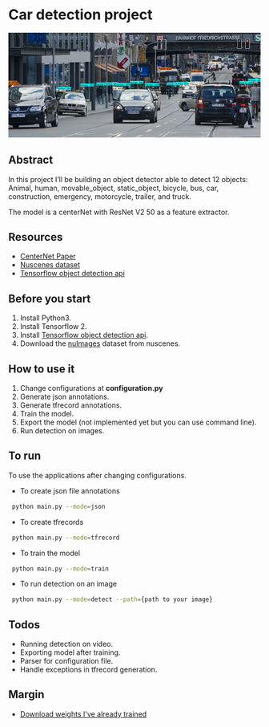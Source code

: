 # Car detection project

<p align="center">
  <img width="600" src="img/detections3.png">
</p>

## Abstract
In this project I’ll be building an object detector able to detect 12 objects: Animal, human, movable_object, static_object, bicycle, bus, car, construction, emergency, motorcycle, trailer, and truck.

The model is a centerNet with ResNet V2 50 as a feature extractor.

## Resources
* [CenterNet Paper](https://arxiv.org/abs/1904.07850)
* [Nuscenes dataset](https://www.nuscenes.org/nuimages)
* [Tensorflow object detection api](https://github.com/tensorflow/models/tree/master/research/object_detection)

## Before you start
1. Install Python3.
2. Install Tensorflow 2.
3. Install [Tensorflow object detection api](https://github.com/tensorflow/models/blob/master/research/object_detection/g3doc/tf2.md).
4. Download the [nuImages](https://www.nuscenes.org/download) dataset from nuscenes.

## How to use it
1. Change configurations at **configuration.py**
2. Generate json annotations.
3. Generate tfrecord annotations.
4. Train the model.
5. Export the model (not implemented yet but you can use command line).
6. Run detection on images.

## To run
To use the applications after changing configurations.
* To create json file annotations
```bash
 python main.py --mode=json
```
* To create tfrecords
```bash
 python main.py --mode=tfrecord
```
* To train the model
```bash
 python main.py --mode=train
```
* To run detection on an image
```bash
 python main.py --mode=detect --path={path to your image}
```

## Todos
* Running detection on video.
* Exporting model after training.
* Parser for configuration file.
* Handle exceptions in tfrecord generation.

## Margin
* [Download weights I've already trained](https://drive.google.com/drive/folders/1srMUxkCxiJHRAMOVxEOQg4atKkNFpx0Y?usp=sharing)
